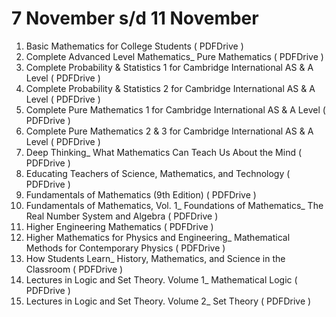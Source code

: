 # 7 November s/d 11 November

1. Basic Mathematics for College Students ( PDFDrive )
2. Complete Advanced Level Mathematics_ Pure Mathematics ( PDFDrive )
3. Complete Probability & Statistics 1 for Cambridge International AS & A Level ( PDFDrive )
4. Complete Probability & Statistics 2 for Cambridge International AS & A Level ( PDFDrive )
5. Complete Pure Mathematics 1 for Cambridge International AS & A Level ( PDFDrive )
6. Complete Pure Mathematics 2 & 3 for Cambridge International AS & A Level ( PDFDrive )
7. Deep Thinking_ What Mathematics Can Teach Us About the Mind ( PDFDrive )
8. Educating Teachers of Science, Mathematics, and Technology  ( PDFDrive )
9. Fundamentals of Mathematics (9th Edition)   ( PDFDrive )
10. Fundamentals of Mathematics, Vol. 1_ Foundations of Mathematics_ The Real Number System and Algebra ( PDFDrive )
11. Higher Engineering Mathematics ( PDFDrive )
12. Higher Mathematics for Physics and Engineering_ Mathematical Methods for Contemporary Physics ( PDFDrive )
13. How Students Learn_ History, Mathematics, and Science in the Classroom   ( PDFDrive )
14. Lectures in Logic and Set Theory. Volume 1_ Mathematical Logic ( PDFDrive )
15. Lectures in Logic and Set Theory. Volume 2_ Set Theory ( PDFDrive )